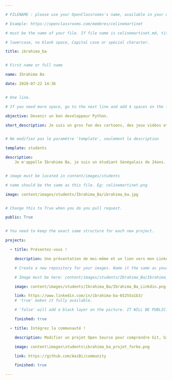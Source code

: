 ```yaml
---

# FILENAME : please use your OpenClassrooms's name, available in your url.

# Example: https://openclassrooms.com/membres/celinemartinet

# must be the name of your file. If file name is celinemartinet.md, title is celinemartinet.

# lowercase, no blank space, Capital case or special character.

title: ibrahima_ba


# First name or full name

name: Ibrahima Ba

date: 2020-07-22 14:36


# One line.

# If you need more space, go to the next line and add 4 spaces on the left, as in 'description'.

objective: Devenir un bon developpeur Python.

short_description: Je suis un gros fan des cartoons, des jeux vidéos et de la technologie informatique.


# Ne modifiez pas le paramètre 'template', seulement la description

template: students

description:
    Je m'appelle Ibrahima Ba, je suis un étudiant Sénégalais de 24ans. Je suis inscrit chez Openclassrooms et dans une université de New York actuellement en tant qu'étudiant en programmation informatique (mais actuellement je prend des cours de langue Anglaise). Mes formations portent sur le developpement web mais sur des langages informatiques différents. C'est un choix personnel que j'ai envisager dans le but d'avoir une meilleure formation et une meilleure expérience avec deux pays différents.


# image must be located in content/images/students

# name should be the same as this file. Eg: celinemartinet.png

image: content/images/students/Ibrahima_Ba/ibrahima_ba.jpg


# Change this to True when you do you pull request.

public: True


# You need to keep the exact same structure for each new project.

projects:

  - title: Présentez-vous !

    description: Une présentation de moi-même et un lien vers mon LinkedIn.

    # Create a new repository for your images. Name it the same as your nickname and profile picture.

    # Image must be here: content/images/students/Ibrahima_Ba/Ibrahima_Ba.jpg

    image: content/images/students/Ibrahima_Ba/Ibrahima_Ba_Linkdin.png

    link: https://www.linkedin.com/in/ibrahima-ba-65255a1b3/
    # 'true' makes it fully available.

    # 'false' will add a black layer on the picture. IT WILL BE PUBLIC!

    finished: true

  - title: Intégrez la communauté !

    description: Modifier un projet Open Source pour comprendre Git, Github et les pull requests. 

    image: content\images\students\ibrahima_ba_projet_forke.png

    link: https://github.com/AaiBi/community

    finished: true

---
```


